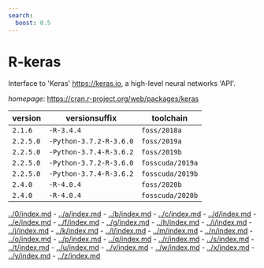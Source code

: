 ```yaml
---
search:
  boost: 0.5
---
```

# R-keras

Interface to 'Keras' <https://keras.io>, a high-level neural networks 'API'.

*homepage*: <https://cran.r-project.org/web/packages/keras>

version | versionsuffix | toolchain
--------|---------------|----------
``2.1.6`` | ``-R-3.4.4`` | ``foss/2018a``
``2.2.5.0`` | ``-Python-3.7.2-R-3.6.0`` | ``foss/2019a``
``2.2.5.0`` | ``-Python-3.7.4-R-3.6.2`` | ``foss/2019b``
``2.2.5.0`` | ``-Python-3.7.2-R-3.6.0`` | ``fosscuda/2019a``
``2.2.5.0`` | ``-Python-3.7.4-R-3.6.2`` | ``fosscuda/2019b``
``2.4.0`` | ``-R-4.0.4`` | ``foss/2020b``
``2.4.0`` | ``-R-4.0.4`` | ``fosscuda/2020b``

[../0/index.md](0) - [../a/index.md](a) - [../b/index.md](b) - [../c/index.md](c) - [../d/index.md](d) - [../e/index.md](e) - [../f/index.md](f) - [../g/index.md](g) - [../h/index.md](h) - [../i/index.md](i) - [../j/index.md](j) - [../k/index.md](k) - [../l/index.md](l) - [../m/index.md](m) - [../n/index.md](n) - [../o/index.md](o) - [../p/index.md](p) - [../q/index.md](q) - [../r/index.md](r) - [../s/index.md](s) - [../t/index.md](t) - [../u/index.md](u) - [../v/index.md](v) - [../w/index.md](w) - [../x/index.md](x) - [../y/index.md](y) - [../z/index.md](z)

